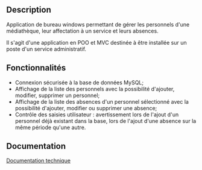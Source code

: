 ## Description
Application de bureau windows permettant de gérer les personnels d'une médiathèque, leur affectation à un service et leurs absences. 

Il s'agit d'une application en POO et MVC destinée à être installée sur un poste d'un service administratif.

## Fonctionnalités

* Connexion sécurisée à la base de données MySQL;
* Affichage de la liste des personnels avec la possibilité d'ajouter, modifier, supprimer un personnel;
* Affichage de la liste des absences d'un personnel sélectionné avec la possibilité d'ajouter, modifier ou supprimer une absence;
* Contrôle des saisies utilisateur : avertissement lors de l'ajout d'un personnel déjà existant dans la base, lors de l'ajout d'une absence sur la même période qu'une autre.

## Documentation

[Documentation technique](MediaTek86/documentation/html/index.html)


